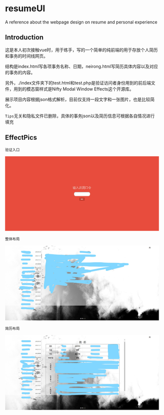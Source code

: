 # resumeUI
A reference about the webpage design on resume and personal experience

## Introduction
这是本人初次接触vue时，用于练手，写的一个简单的纯前端的用于存放个人简历和事务的时间线网页。

结构是index.html写各项事务名称、日期，neirong.html写简历具体内容以及对应的事务的内容。

另外，./index文件夹下的test.html和test.php是验证访问者身份用到的前后端文件，用到的模态窗样式是Nifty Modal Window Effects这个开源库。

展示项目内容根据json格式解析，目前仅支持一段文字和一张图片，也是比较简化。

`Tips`无关和隐私文件已删除，具体的事务json以及简历信息可根据各自情况进行填充

## EffectPics
`验证入口`

![](imgs/入口.jpg)

`整体布局`

![](imgs/designui.jpg)

`简历布局`

![](imgs/简历页面.jpg)
